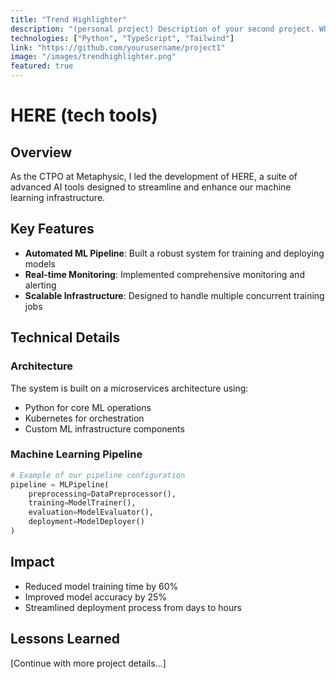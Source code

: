 ```yaml
---
title: "Trend Highlighter"
description: "(personal project) Description of your second project. What problems did it solve? What did you learn?"
technologies: ["Python", "TypeScript", "Tailwind"]
link: "https://github.com/yourusername/project1"
image: "/images/trendhighlighter.png"
featured: true
---
```


# HERE (tech tools)

## Overview

As the CTPO at Metaphysic, I led the development of HERE, a suite of advanced AI tools designed to streamline and enhance our machine learning infrastructure.

## Key Features

- **Automated ML Pipeline**: Built a robust system for training and deploying models
- **Real-time Monitoring**: Implemented comprehensive monitoring and alerting
- **Scalable Infrastructure**: Designed to handle multiple concurrent training jobs

## Technical Details

### Architecture

The system is built on a microservices architecture using:
- Python for core ML operations
- Kubernetes for orchestration
- Custom ML infrastructure components

### Machine Learning Pipeline

```python
# Example of our pipeline configuration
pipeline = MLPipeline(
    preprocessing=DataPreprocessor(),
    training=ModelTrainer(),
    evaluation=ModelEvaluator(),
    deployment=ModelDeployer()
)
```

## Impact

- Reduced model training time by 60%
- Improved model accuracy by 25%
- Streamlined deployment process from days to hours

## Lessons Learned

[Continue with more project details...]
